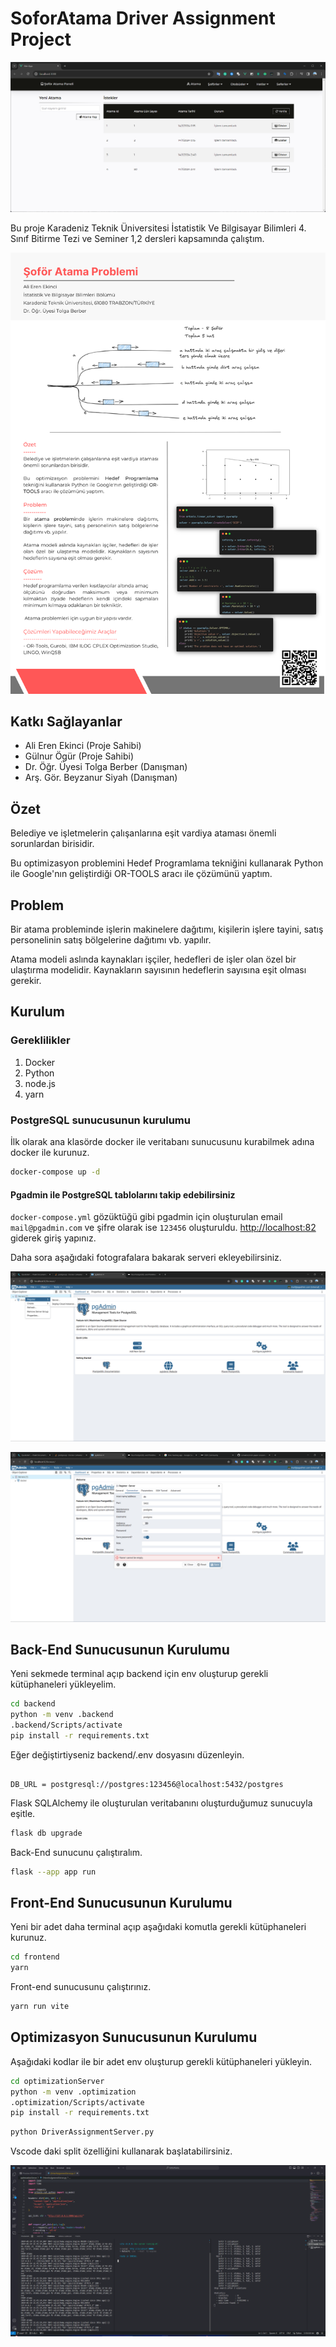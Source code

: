 # SoforAtama Driver Assignment Project

![chrome_1ZO0ULQDM8](src/chrome_1ZO0ULQDM8.png)

Bu proje Karadeniz Teknik Üniversitesi İstatistik Ve Bilgisayar Bilimleri 4. Sınıf Bitirme Tezi ve Seminer 1,2 dersleri kapsamında çalıştım.

![Project Summary](src/project-summary.png)

## Katkı Sağlayanlar

* Ali Eren Ekinci (Proje Sahibi)
* Gülnur Ögür (Proje Sahibi)
* Dr. Öğr. Üyesi Tolga Berber (Danışman)
* Arş. Gör. Beyzanur Siyah (Danışman)

## Özet

Belediye ve işletmelerin çalışanlarına eşit vardiya ataması önemli sorunlardan birisidir.

Bu optimizasyon problemini Hedef Programlama tekniğini kullanarak Python ile Google'nın geliştirdiği OR-TOOLS aracı ile çözümünü yaptım.

## Problem

Bir atama probleminde işlerin makinelere dağıtımı, kişilerin işlere tayini, satış personelinin satış bölgelerine dağıtımı vb. yapılır.

Atama modeli aslında kaynakları işçiler, hedefleri de işler olan özel bir ulaştırma modelidir. Kaynakların sayısının hedeflerin sayısına eşit olması gerekir.

## Kurulum

### Gereklilikler

1. Docker
2. Python
3. node.js
4. yarn

### PostgreSQL sunucusunun kurulumu

İlk olarak ana klasörde docker ile veritabanı sunucusunu kurabilmek adına docker ile kurunuz.

```bash
docker-compose up -d
```  

#### Pgadmin ile PostgreSQL tablolarını takip edebilirsiniz

`docker-compose.yml` gözüktüğü gibi pgadmin için oluşturulan email `mail@pgadmin.com` ve şifre olarak ise `123456` oluşturuldu. [http://localhost:82](http://localhost:82) giderek giriş yapınız.

Daha sora aşağıdaki fotografalara bakarak serveri ekleyebilirsiniz.
  
![pgadmin server](src/pgadmin.png)

![pgadmin server](src/pgadmin2.png)

## Back-End Sunucusunun Kurulumu

Yeni sekmede terminal açıp backend için env oluşturup gerekli kütüphaneleri yükleyelim.

```bash
cd backend
python -m venv .backend
.backend/Scripts/activate
pip install -r requirements.txt
```

Eğer değiştirtiyseniz backend/.env dosyasını düzenleyin.

```.env

DB_URL = postgresql://postgres:123456@localhost:5432/postgres

```

Flask SQLAlchemy ile oluşturulan veritabanını oluşturduğumuz sunucuyla eşitle.

```bash
flask db upgrade
```

Back-End sunucunu çalıştıralım.

```bash
flask --app app run
```

## Front-End Sunucusunun Kurulumu

Yeni bir adet daha terminal açıp aşağıdaki komutla gerekli kütüphaneleri kurunuz.

```bash
cd frontend
yarn
```

Front-end sunucusunu çalıştırınız.

```bash
yarn run vite
```

## Optimizasyon Sunucusunun Kurulumu

Aşağıdaki kodlar ile bir adet env oluşturup gerekli kütüphaneleri yükleyin.

```bash
cd optimizationServer
python -m venv .optimization
.optimization/Scripts/activate
pip install -r requirements.txt
```

```bash
python DriverAssignmentServer.py
```

Vscode daki split özelliğini kullanarak başlatabilirsiniz.

![Tüm Terminaller](src/Code_WMlmJdt4ic.png)